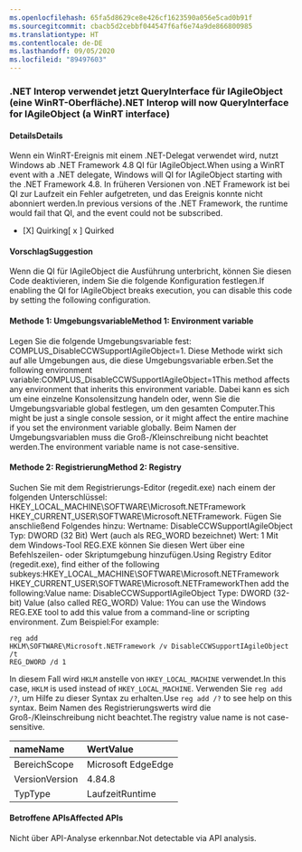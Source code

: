 ```yaml
---
ms.openlocfilehash: 65fa5d8629ce8e426cf1623590a056e5cad0b91f
ms.sourcegitcommit: cbacb5d2cebbf044547f6af6e74a9de866800985
ms.translationtype: HT
ms.contentlocale: de-DE
ms.lasthandoff: 09/05/2020
ms.locfileid: "89497603"
---
```

### <a name="net-interop-will-now-queryinterface-for-iagileobject-a-winrt-interface"></a><span data-ttu-id="f3ce9-101">.NET Interop verwendet jetzt QueryInterface für IAgileObject (eine WinRT-Oberfläche)</span><span class="sxs-lookup"><span data-stu-id="f3ce9-101">.NET Interop will now QueryInterface for IAgileObject (a WinRT interface)</span></span>

#### <a name="details"></a><span data-ttu-id="f3ce9-102">Details</span><span class="sxs-lookup"><span data-stu-id="f3ce9-102">Details</span></span>

<span data-ttu-id="f3ce9-103">Wenn ein WinRT-Ereignis mit einem .NET-Delegat verwendet wird, nutzt Windows ab .NET Framework 4.8 QI für IAgileObject.</span><span class="sxs-lookup"><span data-stu-id="f3ce9-103">When using a WinRT event with a .NET delegate, Windows will QI for IAgileObject starting with the .NET Framework 4.8.</span></span>  <span data-ttu-id="f3ce9-104">In früheren Versionen von .NET Framework ist bei QI zur Laufzeit ein Fehler aufgetreten, und das Ereignis konnte nicht abonniert werden.</span><span class="sxs-lookup"><span data-stu-id="f3ce9-104">In previous versions of the .NET Framework, the runtime would fail that QI, and the event could not be subscribed.</span></span><ul><li><span data-ttu-id="f3ce9-105">[X] Quirking</span><span class="sxs-lookup"><span data-stu-id="f3ce9-105">[ x ] Quirked</span></span></li></ul>

#### <a name="suggestion"></a><span data-ttu-id="f3ce9-106">Vorschlag</span><span class="sxs-lookup"><span data-stu-id="f3ce9-106">Suggestion</span></span>

<span data-ttu-id="f3ce9-107">Wenn die QI für IAgileObject die Ausführung unterbricht, können Sie diesen Code deaktivieren, indem Sie die folgende Konfiguration festlegen.</span><span class="sxs-lookup"><span data-stu-id="f3ce9-107">If enabling the QI for IAgileObject breaks execution, you can disable this code by setting the following configuration.</span></span> <h4><span data-ttu-id="f3ce9-108">Methode 1: Umgebungsvariable</span><span class="sxs-lookup"><span data-stu-id="f3ce9-108">Method 1: Environment variable</span></span></h4> <span data-ttu-id="f3ce9-109">Legen Sie die folgende Umgebungsvariable fest: COMPLUS_DisableCCWSupportIAgileObject=1. Diese Methode wirkt sich auf alle Umgebungen aus, die diese Umgebungsvariable erben.</span><span class="sxs-lookup"><span data-stu-id="f3ce9-109">Set the following environment variable:COMPLUS_DisableCCWSupportIAgileObject=1This method affects any environment that inherits this environment variable.</span></span> <span data-ttu-id="f3ce9-110">Dabei kann es sich um eine einzelne Konsolensitzung handeln oder, wenn Sie die Umgebungsvariable global festlegen, um den gesamten Computer.</span><span class="sxs-lookup"><span data-stu-id="f3ce9-110">This might be just a single console session, or it might affect the entire machine if you set the environment variable globally.</span></span> <span data-ttu-id="f3ce9-111">Beim Namen der Umgebungsvariablen muss die Groß-/Kleinschreibung nicht beachtet werden.</span><span class="sxs-lookup"><span data-stu-id="f3ce9-111">The environment variable name is not case-sensitive.</span></span> <h4><span data-ttu-id="f3ce9-112">Methode 2: Registrierung</span><span class="sxs-lookup"><span data-stu-id="f3ce9-112">Method 2: Registry</span></span></h4> <span data-ttu-id="f3ce9-113">Suchen Sie mit dem Registrierungs-Editor (regedit.exe) nach einem der folgenden Unterschlüssel: HKEY_LOCAL_MACHINE\SOFTWARE\Microsoft.NETFramework HKEY_CURRENT_USER\SOFTWARE\Microsoft.NETFramework. Fügen Sie anschließend Folgendes hinzu: Wertname: DisableCCWSupportIAgileObject Typ: DWORD (32 Bit) Wert (auch als REG_WORD bezeichnet) Wert: 1 Mit dem Windows-Tool REG.EXE können Sie diesen Wert über eine Befehlszeilen- oder Skriptumgebung hinzufügen.</span><span class="sxs-lookup"><span data-stu-id="f3ce9-113">Using Registry Editor (regedit.exe), find either of the following subkeys:HKEY_LOCAL_MACHINE\SOFTWARE\Microsoft.NETFramework HKEY_CURRENT_USER\SOFTWARE\Microsoft.NETFrameworkThen add the following:Value name: DisableCCWSupportIAgileObject Type: DWORD (32-bit) Value (also called REG_WORD) Value: 1You can use the Windows REG.EXE tool to add this value from a command-line or scripting environment.</span></span> <span data-ttu-id="f3ce9-114">Zum Beispiel:</span><span class="sxs-lookup"><span data-stu-id="f3ce9-114">For example:</span></span><pre><code class="lang-console">reg add HKLM\SOFTWARE\Microsoft\.NETFramework /v DisableCCWSupportIAgileObject /t REG_DWORD /d 1&#13;&#10;</code></pre><span data-ttu-id="f3ce9-115">In diesem Fall wird <code>HKLM</code> anstelle von <code>HKEY_LOCAL_MACHINE</code> verwendet.</span><span class="sxs-lookup"><span data-stu-id="f3ce9-115">In this case, <code>HKLM</code> is used instead of <code>HKEY_LOCAL_MACHINE</code>.</span></span> <span data-ttu-id="f3ce9-116">Verwenden Sie <code>reg add /?</code>, um Hilfe zu dieser Syntax zu erhalten.</span><span class="sxs-lookup"><span data-stu-id="f3ce9-116">Use <code>reg add /?</code> to see help on this syntax.</span></span> <span data-ttu-id="f3ce9-117">Beim Namen des Registrierungswerts wird die Groß-/Kleinschreibung nicht beachtet.</span><span class="sxs-lookup"><span data-stu-id="f3ce9-117">The registry value name is not case-sensitive.</span></span>

| <span data-ttu-id="f3ce9-118">name</span><span class="sxs-lookup"><span data-stu-id="f3ce9-118">Name</span></span>    | <span data-ttu-id="f3ce9-119">Wert</span><span class="sxs-lookup"><span data-stu-id="f3ce9-119">Value</span></span>       |
|:--------|:------------|
| <span data-ttu-id="f3ce9-120">Bereich</span><span class="sxs-lookup"><span data-stu-id="f3ce9-120">Scope</span></span>   |<span data-ttu-id="f3ce9-121">Microsoft Edge</span><span class="sxs-lookup"><span data-stu-id="f3ce9-121">Edge</span></span>|
|<span data-ttu-id="f3ce9-122">Version</span><span class="sxs-lookup"><span data-stu-id="f3ce9-122">Version</span></span>|<span data-ttu-id="f3ce9-123">4.8</span><span class="sxs-lookup"><span data-stu-id="f3ce9-123">4.8</span></span>|
|<span data-ttu-id="f3ce9-124">Typ</span><span class="sxs-lookup"><span data-stu-id="f3ce9-124">Type</span></span>|<span data-ttu-id="f3ce9-125">Laufzeit</span><span class="sxs-lookup"><span data-stu-id="f3ce9-125">Runtime</span></span>|

#### <a name="affected-apis"></a><span data-ttu-id="f3ce9-126">Betroffene APIs</span><span class="sxs-lookup"><span data-stu-id="f3ce9-126">Affected APIs</span></span>

<span data-ttu-id="f3ce9-127">Nicht über API-Analyse erkennbar.</span><span class="sxs-lookup"><span data-stu-id="f3ce9-127">Not detectable via API analysis.</span></span>

<!--

#### Affected APIs

Not detectable via API analysis.

-->
